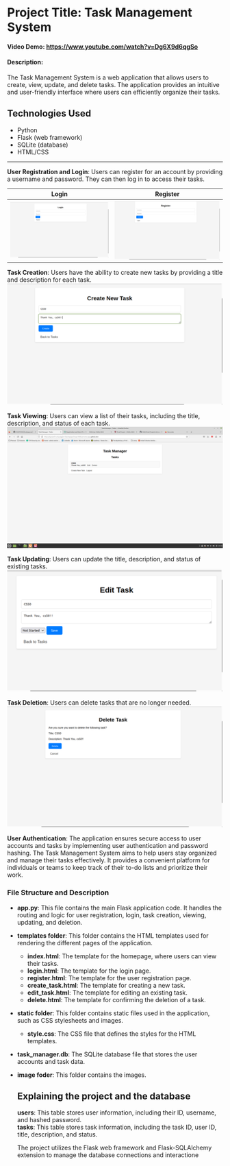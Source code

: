 # Project Title: Task Management System
#### Video Demo: <https://www.youtube.com/watch?v=Dg6X9d6qgSo>
#### Description:
The Task Management System is a web application that allows users to create, view, update, and delete tasks. The application provides an intuitive and user-friendly interface where users can efficiently organize their tasks.

## Technologies Used

- Python
- Flask (web framework)
- SQLite (database)
- HTML/CSS
---------------------------------------------------------------------------------------------------------------------------------------------------------------------------------------------------------------
**User Registration and Login**: Users can register for an account by providing a username and password. They can then log in to access their tasks.

| Login | Register |
| :---: | :---: |
| <img src="image/login.png">  | <img src="image/register.png"> |


**Task Creation**: Users have the ability to create new tasks by providing a title and description for each task.
<img src="image/create.png">


**Task Viewing**: Users can view a list of their tasks, including the title, description, and status of each task.
<img src="image/Tasks.png">


**Task Updating**: Users can update the title, description, and status of existing tasks.
<img src="image/edit.png">


**Task Deletion**: Users can delete tasks that are no longer needed.
<img src="image/delete.png">


**User Authentication**: The application ensures secure access to user accounts and tasks by implementing user authentication and password hashing.
The Task Management System aims to help users stay organized and manage their tasks effectively. It provides a convenient platform for individuals or teams to keep track of their to-do lists and prioritize their work.


### File Structure and Description
- **app.py**: This file contains the main Flask application code. It handles the routing and logic for user registration, login, task creation, viewing, updating, and deletion.
- **templates folder**: This folder contains the HTML templates used for rendering the different pages of the application.
    - **index.html**: The template for the homepage, where users can view their tasks.
    - **login.html**: The template for the login page.
    - **register.html**: The template for the user registration page.
    - **create_task.html**: The template for creating a new task.
    - **edit_task.html**: The template for editing an existing task.
    - **delete.html**: The template for confirming the deletion of a task.
- **static folder**: This folder contains static files used in the application, such as CSS stylesheets and images.
    - **style.css**: The CSS file that defines the styles for the HTML templates.
- **task_manager.db**: The SQLite database file that stores the user accounts and task data.
- **image foder**: This folder contains the images.

  ## Explaining the project and the database
    **users**: This table stores user information, including their ID, username, and hashed password.  
    **tasks**: This table stores task information, including the task ID, user ID, title, description, and status.  

    The project utilizes the Flask web framework and Flask-SQLAlchemy extension to manage the database connections and interactione
